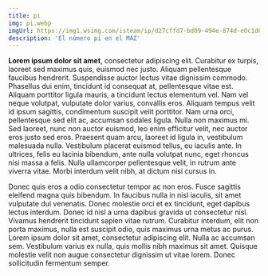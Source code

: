 ```yaml
---
title: pi
img: pi.webp
imgUrl: https://img1.wsimg.com/isteam/ip/d27cffd7-bd09-494e-874d-e0c1d024fb56/portada-0029.jpg
description: 'El número pi en el MAZ'
---
```


**Lorem ipsum dolor sit amet**, consectetur adipiscing elit. Curabitur ex turpis, laoreet sed maximus quis, euismod nec justo. Aliquam pellentesque faucibus hendrerit. Suspendisse auctor lectus vitae dignissim commodo. Phasellus dui enim, tincidunt id consequat at, pellentesque vitae est. Aliquam porttitor ligula mauris, a tincidunt lectus elementum vel. Nam vel neque volutpat, vulputate dolor varius, convallis eros. Aliquam tempus velit id ipsum sagittis, condimentum suscipit velit porttitor. Nam urna orci, pellentesque sed elit ac, accumsan sodales ligula. Nulla non maximus mi. Sed laoreet, nunc non auctor euismod, leo enim efficitur velit, nec auctor eros justo sed eros. Praesent quam arcu, laoreet id ligula in, vestibulum malesuada nulla. Vestibulum placerat euismod tellus, eu iaculis ante. In ultrices, felis eu lacinia bibendum, ante nulla volutpat nunc, eget rhoncus nisi massa a felis. Nulla ullamcorper pellentesque velit, in rutrum ante viverra vitae. Morbi interdum velit nibh, at dictum nisi cursus in.

Donec quis eros a odio consectetur tempor ac non eros. Fusce sagittis eleifend magna quis bibendum. In faucibus nulla in nisl iaculis, sit amet vulputate dui venenatis. Donec molestie orci et ex tincidunt, eget dapibus lectus interdum. Donec id nisl a urna dapibus gravida ut consectetur nisl. Vivamus hendrerit tincidunt sapien vitae rutrum. Curabitur interdum, elit non porta maximus, nulla est suscipit odio, quis maximus urna metus ac purus. Lorem ipsum dolor sit amet, consectetur adipiscing elit. Nulla ac accumsan sem. Vestibulum varius ex nulla, quis mollis nibh maximus sit amet. Quisque molestie velit non augue consectetur dignissim ut vitae lorem. Donec sollicitudin fermentum semper.